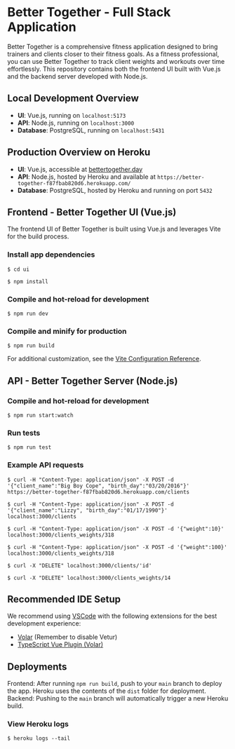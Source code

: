 # Better Together - Full Stack Application

Better Together is a comprehensive fitness application designed to bring trainers and clients closer to their fitness goals. As a fitness professional, you can use Better Together to track client weights and workouts over time effortlessly. This repository contains both the frontend UI built with Vue.js and the backend server developed with Node.js.

## Local Development Overview 

- **UI**: Vue.js, running on `localhost:5173`
- **API**: Node.js, running on `localhost:3000`
- **Database**: PostgreSQL, running on `localhost:5431`

## Production Overview on Heroku

- **UI**: Vue.js, accessible at [bettertogether.day](https://www.bettertogether.day/#/client-roster)
- **API**: Node.js, hosted by Heroku and available at `https://better-together-f87fbab820d6.herokuapp.com/`
- **Database**: PostgreSQL, hosted by Heroku and running on port `5432`

## Frontend - Better Together UI (Vue.js)

The frontend UI of Better Together is built using Vue.js and leverages Vite for the build process.

### Install app dependencies

```
$ cd ui
```

```
$ npm install
```

### Compile and hot-reload for development

```
$ npm run dev
```

### Compile and minify for production

```
$ npm run build
```

For additional customization, see the [Vite Configuration Reference](https://vitejs.dev/config/).

## API - Better Together Server (Node.js)

### Compile and hot-reload for development

```
$ npm run start:watch
```

### Run tests

```
$ npm run test
```

### Example API requests

```
$ curl -H "Content-Type: application/json" -X POST -d '{"client_name":"Big Boy Cope", "birth_day":"03/20/2016"}' https://better-together-f87fbab820d6.herokuapp.com/clients

$ curl -H "Content-Type: application/json" -X POST -d '{"client_name":"Lizzy", "birth_day":"01/17/1990"}' localhost:3000/clients

$ curl -H "Content-Type: application/json" -X POST -d '{"weight":10}' localhost:3000/clients_weights/318

$ curl -H "Content-Type: application/json" -X POST -d '{"weight":100}' localhost:3000/clients_weights/318

$ curl -X "DELETE" localhost:3000/clients/'id'

$ curl -X "DELETE" localhost:3000/clients_weights/14
```

## Recommended IDE Setup

We recommend using [VSCode](https://code.visualstudio.com/) with the following extensions for the best development experience:

- [Volar](https://marketplace.visualstudio.com/items?itemName=johnsoncodehk.volar) (Remember to disable Vetur)
- [TypeScript Vue Plugin (Volar)](https://marketplace.visualstudio.com/items?itemName=Vue.vscode-typescript-vue-plugin)

## Deployments

Frontend: After running `npm run build`, push to your `main` branch to deploy the app. Heroku uses the contents of the `dist` folder for deployment.
Backend: Pushing to the `main` branch will automatically trigger a new Heroku build. 

### View Heroku logs

```
$ heroku logs --tail
```
